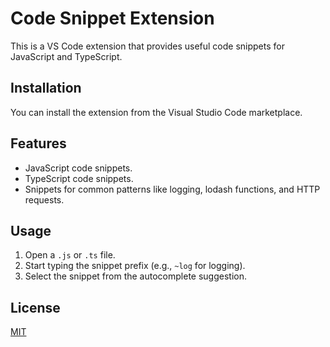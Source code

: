 # Code Snippet Extension

This is a VS Code extension that provides useful code snippets for JavaScript and TypeScript.

## Installation

You can install the extension from the Visual Studio Code marketplace.

## Features

- JavaScript code snippets.
- TypeScript code snippets.
- Snippets for common patterns like logging, lodash functions, and HTTP requests.

## Usage

1. Open a `.js` or `.ts` file.
2. Start typing the snippet prefix (e.g., `~log` for logging).
3. Select the snippet from the autocomplete suggestion.

## License

[MIT](LICENSE)
